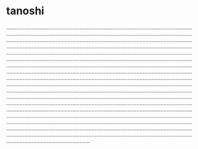 # tanoshi

................................................................................................................................................................................................................................................................................................................................................................................................................................................................................................................................................................................................................................................................................................................................................................................................................................................................................................................................................................................................................................................................................................................................................................................................................................................................................................................................................................................................................................................................................................................................................................................................................................................................................................................................................................................................................................................................................................................................................................................................................................................................................................................................................................................................................................................................................................................................................................................